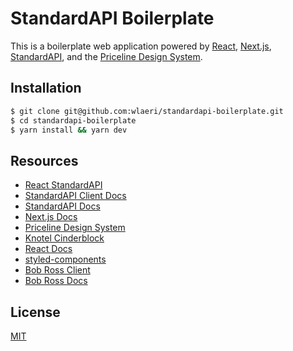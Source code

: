 # StandardAPI Boilerplate

This is a boilerplate web application powered by [React](https://reactjs.org/), [Next.js](https://nextjs.org/), [StandardAPI](https://github.com/waratuman/standardapi), and the [Priceline Design System](https://github.com/priceline/design-system/).

## Installation

```bash
$ git clone git@github.com:wlaeri/standardapi-boilerplate.git
$ cd standardapi-boilerplate
$ yarn install && yarn dev
```

## Resources

* [React StandardAPI](https://github.com/wlaeri/react-standardapi)
* [StandardAPI Client Docs](https://github.com/wlaeri/standardapi-client)
* [StandardAPI Docs](https://github.com/waratuman/standardapi)
* [Next.js Docs](https://nextjs.org/docs/getting-started)
* [Priceline Design System](https://github.com/priceline/design-system/)
* [Knotel Cinderblock](https://github.com/knotel/cinderblock)
* [React Docs](https://reactjs.org/docs/getting-started.html)
* [styled-components](https://github.com/styled-components/styled-components)
* [Bob Ross Client](https://github.com/wlaeri/bob-ross-client)
* [Bob Ross Docs](https://github.com/malomalo/bob_ross)

## License

[MIT](LICENSE)
